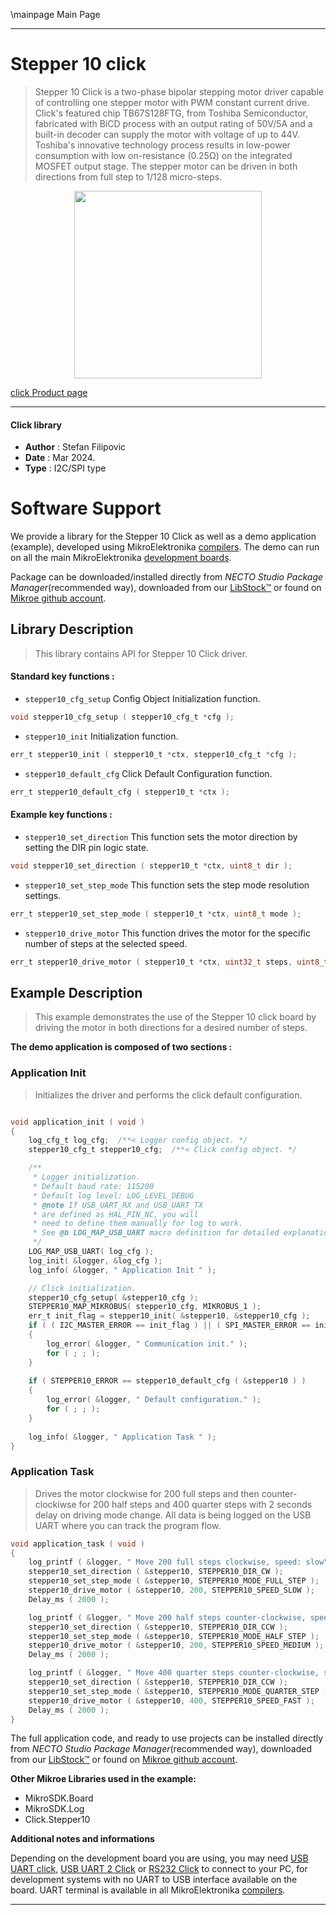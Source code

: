 \mainpage Main Page

---
# Stepper 10 click

> Stepper 10 Click is a two-phase bipolar stepping motor driver capable of controlling one stepper motor with PWM constant current drive. Click's featured chip TB67S128FTG, from Toshiba Semiconductor, fabricated with BiCD process with an output rating of 50V/5A and a built-in decoder can supply the motor with voltage of up to 44V. Toshiba's innovative technology process results in low-power consumption with low on-resistance (0.25Ω) on the integrated MOSFET output stage. The stepper motor can be driven in both directions from full step to 1/128 micro-steps.

<p align="center">
  <img src="https://download.mikroe.com/images/click_for_ide/stepper10_click.png" height=300px>
</p>

[click Product page](https://www.mikroe.com/stepper-10-click)

---


#### Click library

- **Author**        : Stefan Filipovic
- **Date**          : Mar 2024.
- **Type**          : I2C/SPI type


# Software Support

We provide a library for the Stepper 10 Click
as well as a demo application (example), developed using MikroElektronika
[compilers](https://www.mikroe.com/necto-studio).
The demo can run on all the main MikroElektronika [development boards](https://www.mikroe.com/development-boards).

Package can be downloaded/installed directly from *NECTO Studio Package Manager*(recommended way), downloaded from our [LibStock&trade;](https://libstock.mikroe.com) or found on [Mikroe github account](https://github.com/MikroElektronika/mikrosdk_click_v2/tree/master/clicks).

## Library Description

> This library contains API for Stepper 10 Click driver.

#### Standard key functions :

- `stepper10_cfg_setup` Config Object Initialization function.
```c
void stepper10_cfg_setup ( stepper10_cfg_t *cfg );
```

- `stepper10_init` Initialization function.
```c
err_t stepper10_init ( stepper10_t *ctx, stepper10_cfg_t *cfg );
```

- `stepper10_default_cfg` Click Default Configuration function.
```c
err_t stepper10_default_cfg ( stepper10_t *ctx );
```

#### Example key functions :

- `stepper10_set_direction` This function sets the motor direction by setting the DIR pin logic state.
```c
void stepper10_set_direction ( stepper10_t *ctx, uint8_t dir );
```

- `stepper10_set_step_mode` This function sets the step mode resolution settings.
```c
err_t stepper10_set_step_mode ( stepper10_t *ctx, uint8_t mode );
```

- `stepper10_drive_motor` This function drives the motor for the specific number of steps at the selected speed.
```c
err_t stepper10_drive_motor ( stepper10_t *ctx, uint32_t steps, uint8_t speed );
```

## Example Description

> This example demonstrates the use of the Stepper 10 click board by driving the motor in both directions for a desired number of steps.

**The demo application is composed of two sections :**

### Application Init

> Initializes the driver and performs the click default configuration.

```c

void application_init ( void )
{
    log_cfg_t log_cfg;  /**< Logger config object. */
    stepper10_cfg_t stepper10_cfg;  /**< Click config object. */

    /** 
     * Logger initialization.
     * Default baud rate: 115200
     * Default log level: LOG_LEVEL_DEBUG
     * @note If USB_UART_RX and USB_UART_TX 
     * are defined as HAL_PIN_NC, you will 
     * need to define them manually for log to work. 
     * See @b LOG_MAP_USB_UART macro definition for detailed explanation.
     */
    LOG_MAP_USB_UART( log_cfg );
    log_init( &logger, &log_cfg );
    log_info( &logger, " Application Init " );

    // Click initialization.
    stepper10_cfg_setup( &stepper10_cfg );
    STEPPER10_MAP_MIKROBUS( stepper10_cfg, MIKROBUS_1 );
    err_t init_flag = stepper10_init( &stepper10, &stepper10_cfg );
    if ( ( I2C_MASTER_ERROR == init_flag ) || ( SPI_MASTER_ERROR == init_flag ) )
    {
        log_error( &logger, " Communication init." );
        for ( ; ; );
    }
    
    if ( STEPPER10_ERROR == stepper10_default_cfg ( &stepper10 ) )
    {
        log_error( &logger, " Default configuration." );
        for ( ; ; );
    }
    
    log_info( &logger, " Application Task " );
}

```

### Application Task

> Drives the motor clockwise for 200 full steps and then counter-clockiwse for 200 half
steps and 400 quarter steps with 2 seconds delay on driving mode change. All data is
being logged on the USB UART where you can track the program flow.

```c
void application_task ( void )
{
    log_printf ( &logger, " Move 200 full steps clockwise, speed: slow\r\n\n" );
    stepper10_set_direction ( &stepper10, STEPPER10_DIR_CW );
    stepper10_set_step_mode ( &stepper10, STEPPER10_MODE_FULL_STEP );
    stepper10_drive_motor ( &stepper10, 200, STEPPER10_SPEED_SLOW );
    Delay_ms ( 2000 );

    log_printf ( &logger, " Move 200 half steps counter-clockwise, speed: medium\r\n\n" );
    stepper10_set_direction ( &stepper10, STEPPER10_DIR_CCW );
    stepper10_set_step_mode ( &stepper10, STEPPER10_MODE_HALF_STEP );
    stepper10_drive_motor ( &stepper10, 200, STEPPER10_SPEED_MEDIUM );
    Delay_ms ( 2000 );

    log_printf ( &logger, " Move 400 quarter steps counter-clockwise, speed: fast\r\n\n" );
    stepper10_set_direction ( &stepper10, STEPPER10_DIR_CCW );
    stepper10_set_step_mode ( &stepper10, STEPPER10_MODE_QUARTER_STEP );
    stepper10_drive_motor ( &stepper10, 400, STEPPER10_SPEED_FAST );
    Delay_ms ( 2000 );
}
```

The full application code, and ready to use projects can be installed directly from *NECTO Studio Package Manager*(recommended way), downloaded from our [LibStock&trade;](https://libstock.mikroe.com) or found on [Mikroe github account](https://github.com/MikroElektronika/mikrosdk_click_v2/tree/master/clicks).

**Other Mikroe Libraries used in the example:**

- MikroSDK.Board
- MikroSDK.Log
- Click.Stepper10

**Additional notes and informations**

Depending on the development board you are using, you may need
[USB UART click](https://www.mikroe.com/usb-uart-click),
[USB UART 2 Click](https://www.mikroe.com/usb-uart-2-click) or
[RS232 Click](https://www.mikroe.com/rs232-click) to connect to your PC, for
development systems with no UART to USB interface available on the board. UART
terminal is available in all MikroElektronika
[compilers](https://shop.mikroe.com/compilers).

---
